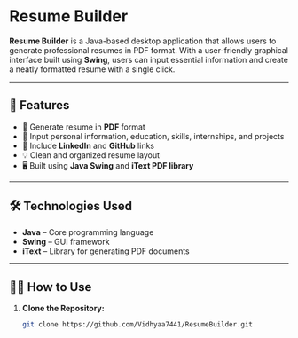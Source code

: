 # Resume Builder

**Resume Builder** is a Java-based desktop application that allows users to generate professional resumes in PDF format. With a user-friendly graphical interface built using **Swing**, users can input essential information and create a neatly formatted resume with a single click.

---

## 🚀 Features

- 📄 Generate resume in **PDF** format
- 🧑 Input personal information, education, skills, internships, and projects
- 🔗 Include **LinkedIn** and **GitHub** links
- 💡 Clean and organized resume layout
- 🖥️ Built using **Java Swing** and **iText PDF library**

---

## 🛠️ Technologies Used

- **Java** – Core programming language
- **Swing** – GUI framework
- **iText** – Library for generating PDF documents

---

## 🧑‍💻 How to Use

1. **Clone the Repository:**
   ```bash
   git clone https://github.com/Vidhyaa7441/ResumeBuilder.git

